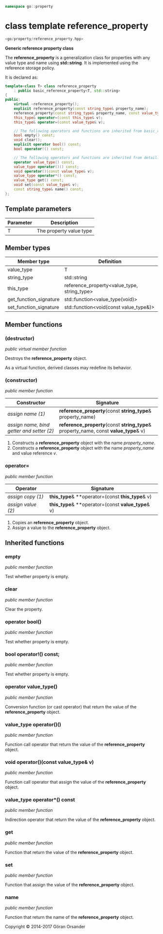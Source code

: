 ```c++
namespace go::property
```

# class template reference_property

```c++
<go/property/reference_property.hpp>
```

**Generic reference property class**

The **reference_property** is a generalization class for properties with any value type and name using **std::string**.
It is implemented using the reference storage policy.

It is declared as:

```c++
template<class T> class reference_property
    : public basic_reference_property<T, std::string>
{
public:
    virtual ~reference_property();
    explicit reference_property(const string_type& property_name);
    reference_property(const string_type& property_name, const value_type& v);
    this_type& operator=(const this_type& v);
    this_type& operator=(const value_type& v);

    // The following operators and functions are inherited from basic_reference_property<T, std::string>
    bool empty() const;
    void clear();
    explicit operator bool() const;
    bool operator!() const;

    // The following operators and functions are inherited from detail::property_base<T, policy::reference<T>, std::string>
    operator value_type() const;
    value_type operator()() const;
    void operator()(const value_type& v);
    value_type operator*() const;
    value_type get() const;
    void set(const value_type& v);
    const string_type& name() const;
};
```

## Template parameters

Parameter | Description
-|-
T | The property value type

## Member types

Member type | Definition
-|-
value_type | T
string_type | std::string
this_type | reference_property<value_type, string_type>
get_function_signature | std::function<value_type(void)>
set_function_signature | std::function<void(const value_type&)>

## Member functions

### (destructor)

*public virtual member function*

Destroys the **reference_property** object.

As a virtual function, derived classes may redefine its behavior.

### (constructor)

*public member function*

Constructor | Signature
-|-
*assign name (1)* | **reference_property**(const **string_type**& property_name)
*assign name, bind getter and setter (2)* | **reference_property**(const **string_type**& property_name, const **value_type**& v)

1. Constructs a **reference_property** object with the name *property_name*.
2. Constructs a **reference_property** object with the name *property_name* and value reference *v*.

### operator=

*public member function*

Operator | Signature
-|-
*assign copy (1)* | **this_type**& **operator=(const **this_type**& v)
*assign value (2)* | **this_type**& **operator=(const **value_type**& v)

1. Copies an **reference_property** object.
2. Assign a value to the **reference_property** object.

## Inherited functions

### empty

*public member function*

Test whether property is empty.

### clear

*public member function*

Clear the property.

### operator bool()

*public member function*

Test whether property is empty.

### bool operator!() const;

*public member function*

Test whether property is empty.

### operator value_type()

*public member function*

Conversion function (or cast operator) that return the value of the **reference_property** object.

### value_type operator()()

*public member function*

Function call operator that return the value of the **reference_property** object.

### void operator()(const value_type& v)

*public member function*

Function call operator that assign the value of the **reference_property** object.

### value_type operator*() const

*public member function*

Indirection operator that return the value of the **reference_property** object.

### get

*public member function*

Function that return the value of the **reference_property** object.

### set

*public member function*

Function that assign the value of the **reference_property** object.

### name

*public member function*

Function that return the name of the **reference_property** object.

Copyright &copy; 2014-2017 Göran Orsander
